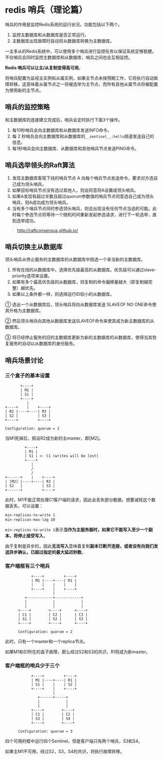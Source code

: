# redis 哨兵（理论篇）

哨兵的作用是监控Redis系统的运行状况。功能包括以下两个。

1. 监控主数据库和从数据库是否正常运行。
2. 主数据库出现故障时自动将从数据库转换为主数据库。

一主多从的Redis系统中，可以使用多个哨兵进行监控任务以保证系统足够稳健。不仅哨兵会同时监控主数据库和从数据库，哨兵之间也会互相监控。

**Redis 哨兵可以让主/从复制变得高可用**。

将哨兵配置为监视主实例和从属实例，如果主节点未按预期工作，它将执行自动故障转移。这意味着从属节点之一将被选举为主节点，而所有其他从属节点将被配置为使用新的主节点。

## 哨兵的监控策略

和主数据库的连接建立完成后，哨兵会定时执行下面3个操作。

1. 每10秒哨兵会向主数据库和从数据库发送INFO命令。
2. 每 2 秒哨兵会向主数据库和从数据库的`__sentinel__:hello`频道发送自己的信息。
3. 每1秒哨兵会向主数据库、从数据库和其他哨兵节点发送PING命令。

## 哨兵选举领头的Raft算法

1. 发现主数据库客观下线的哨兵节点 A 向每个哨兵节点发送命令，要求对方选自己成为领头哨兵。
2. 如果目标哨兵节点没有选过其他人，则会同意将A设置成领头哨兵。
3. 如果A发现有超过半数且超过quorum参数值的哨兵节点同意选自己成为领头哨兵，则A成功成为领头哨兵。
4. 当有多个哨兵节点同时参选领头哨兵，则会出现没有任何节点当选的可能。此时每个参选节点将等待一个随机时间重新发起参选请求，进行下一轮选举，直到选举成功。

> http://raftconsensus.github.io/

## 哨兵切换主从数据库

领头哨兵从停止服务的主数据库的从数据库中挑选一个来当新的主数据库。

1. 所有在线的从数据库中，选择优先级最高的从数据库。优先级可以通过slave-priority选项来设置。
2. 如果有多个最高优先级的从数据库，则复制的命令偏移量越大（即复制越完整）越优先。
3. 如果以上条件都一样，则选择运行ID较小的从数据库。

① 选出一个从数据库后，领头哨兵将向从数据库发送 SLAVEOF NO ONE命令使其升格为主数据库。

② 然后领头哨兵向其他从数据库发送SLAVEOF命令来使其成为新主数据库的从数据库。

③ 将已经停止服务的旧的主数据库更新为新的主数据库的从数据库，使得当其恢复服务时自动以从数据库的身份服务。

## 哨兵场景讨论

### 三个盒子的基本设置 

```
       +----+
       | M1 |
       | S1 |
       +----+
          |
+----+    |    +----+
| R2 |----+----| R3 |
| S2 |         | S3 |
+----+         +----+

Configuration: quorum = 2
```

当M1死掉后，假设R2成为新的主master，即[M2]。

```
         +----+
         | M1 |
         | S1 | <- C1 (writes will be lost)
         +----+
            |
            /
            /
+------+    |    +----+
| [M2] |----+----| R3 |
| S2   |         | S3 |
+------+         +----+
```

此时，M1不能正常处理C1客户端的请求，因此会丢失部分数据。想要减轻这个数据丢失，可以设置：

```bash
min-replicas-to-write 1
min-replicas-max-lag 10
```

`min-replicas-to-write 1`表示**当作为主服务器时，如果它不能写入至少一个副本，将停止接受写入**。

由于复制是异步的，因此**无法写入**意味着复制**副本已断开连接，或者没有向我们发送异步确认，已超过指定的最大延迟秒数**。 

### 客户端框有三个哨兵

```
            +----+         +----+
            | M1 |----+----| R1 |
            |    |    |    |    |
            +----+    |    +----+
                      |
         +------------+------------+
         |            |            |
         |            |            |
      +----+        +----+      +----+
      | C1 |        | C2 |      | C3 |
      | S1 |        | S2 |      | S3 |
      +----+        +----+      +----+

      Configuration: quorum = 2
```

此时，只有一个master和一个replica节点。

如果M1和S1所在的盒子故障，那么经过S2和S3的共识，R1将成为新master。

### 客户端框的哨兵少于三个

```
            +----+         +----+
            | M1 |----+----| R1 |
            | S1 |    |    | S2 |
            +----+    |    +----+
                      |
               +------+-----+
               |            |
               |            |
            +----+        +----+
            | C1 |        | C2 |
            | S3 |        | S4 |
            +----+        +----+

      Configuration: quorum = 3
```

四个可用的框中运行四个Sentinel，但是客户端只有两个哨兵，S3和S4。

如果主M1不可用，经过S2，S3，S4的共识，将执行故障转移。



